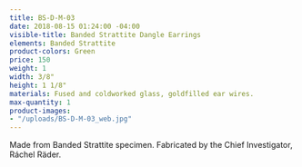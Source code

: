```yaml
---
title: BS-D-M-03
date: 2018-08-15 01:24:00 -04:00
visible-title: Banded Strattite Dangle Earrings
elements: Banded Strattite
product-colors: Green
price: 150
weight: 1
width: 3/8"
height: 1 1/8"
materials: Fused and coldworked glass, goldfilled ear wires.
max-quantity: 1
product-images:
- "/uploads/BS-D-M-03_web.jpg"
---
```


Made from Banded Strattite specimen. Fabricated by the Chief Investigator, Ráchel Räder.